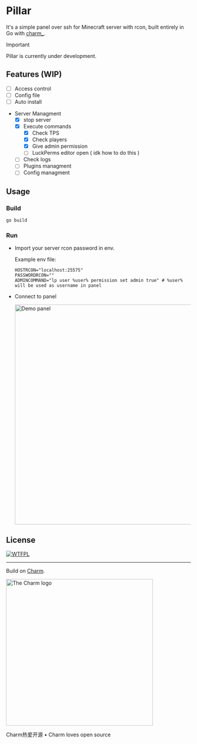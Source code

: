 # Pillar 
It's a simple panel over ssh for Minecraft server with rcon, built entirely in Go with [charm_](https://charm.sh/).


> [!IMPORTANT]
> Pillar is currently under development.

## Features (WIP)
- [ ] Access control
- [ ] Config file
- [ ] Auto install
- Server Managment
    - [x] stop server 
    - [x] Execute commands 
        - [x] Check TPS
        - [x] Check players
        - [x] Give admin permission
        - [ ] LuckPerms editor open ( idk how to do this )
    - [ ] Check logs
    - [ ] Plugins managment
    - [ ] Config managment

## Usage
### Build
```bash
go build
```
### Run
- Import your server rcon password in env.
  
  Example env file:
  ```env
  HOSTRCON="localhost:25575"
  PASSWORDRCON=""
  ADMINCOMMAND="lp user %user% permission set admin true" # %user% will be used as username in panel
  ```
- Connect to panel
  
  <img alt="Demo panel" src="https://raw.githubusercontent.com/alozoBack/mcpanel/refs/heads/main/demo.gif" width="600" />

## License
[![WTFPL](http://www.wtfpl.net/download/wtfpl-badge-3/)](https://github.com/alozoBack/mcpanel/raw/main/LICENSE)

---

Build on [Charm](https://charm.sh).

<a href="https://charm.sh/"><img alt="The Charm logo" src="https://stuff.charm.sh/charm-badge.jpg" width="400"></a>

Charm热爱开源 • Charm loves open source

